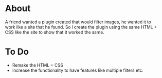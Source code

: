 About
========

A friend wanted a plugin created that would filter images, he wanted it to work like a site that he found. So I create the plugin using the same HTML + CSS like the site to show that it worked the same.

To Do
========

 - Remake the HTML + CSS
 - Increase the functionality to have features like multiple filters etc.